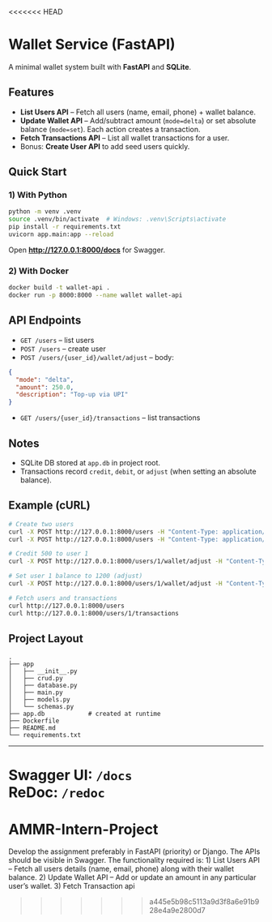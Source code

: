 <<<<<<< HEAD
# Wallet Service (FastAPI)

A minimal wallet system built with **FastAPI** and **SQLite**.

## Features
- **List Users API** – Fetch all users (name, email, phone) + wallet balance.
- **Update Wallet API** – Add/subtract amount (`mode=delta`) or set absolute balance (`mode=set`). Each action creates a transaction.
- **Fetch Transactions API** – List all wallet transactions for a user.
- Bonus: **Create User API** to add seed users quickly.

## Quick Start

### 1) With Python
```bash
python -m venv .venv
source .venv/bin/activate  # Windows: .venv\Scripts\activate
pip install -r requirements.txt
uvicorn app.main:app --reload
```
Open **http://127.0.0.1:8000/docs** for Swagger.

### 2) With Docker
```bash
docker build -t wallet-api .
docker run -p 8000:8000 --name wallet wallet-api
```

## API Endpoints
- `GET /users` – list users
- `POST /users` – create user
- `POST /users/{user_id}/wallet/adjust` – body:
```json
{
  "mode": "delta",
  "amount": 250.0,
  "description": "Top-up via UPI"
}
```
- `GET /users/{user_id}/transactions` – list transactions

## Notes
- SQLite DB stored at `app.db` in project root.
- Transactions record `credit`, `debit`, or `adjust` (when setting an absolute balance).

## Example (cURL)
```bash
# Create two users
curl -X POST http://127.0.0.1:8000/users -H "Content-Type: application/json" -d '{"name":"Asha", "email":"asha@example.com","phone":"+91-9000000001"}'
curl -X POST http://127.0.0.1:8000/users -H "Content-Type: application/json" -d '{"name":"Ravi", "email":"ravi@example.com","phone":"+91-9000000002"}'

# Credit 500 to user 1
curl -X POST http://127.0.0.1:8000/users/1/wallet/adjust -H "Content-Type: application/json" -d '{"mode":"delta","amount":500,"description":"UPI top-up"}'

# Set user 1 balance to 1200 (adjust)
curl -X POST http://127.0.0.1:8000/users/1/wallet/adjust -H "Content-Type: application/json" -d '{"mode":"set","amount":1200,"description":"Manual correction"}'

# Fetch users and transactions
curl http://127.0.0.1:8000/users
curl http://127.0.0.1:8000/users/1/transactions
```

## Project Layout
```
.
├── app
│   ├── __init__.py
│   ├── crud.py
│   ├── database.py
│   ├── main.py
│   ├── models.py
│   └── schemas.py
├── app.db            # created at runtime
├── Dockerfile
├── README.md
└── requirements.txt
```

---

**Swagger UI:** `/docs`  
**ReDoc:** `/redoc`
=======
# AMMR-Intern-Project
Develop the assignment preferably in FastAPI (priority) or Django.  The APIs should be visible in Swagger. The functionality required is: 1) List Users API – Fetch all users details (name, email, phone) along with their wallet balance. 2) Update Wallet API – Add or update an amount in any particular user’s wallet.  3) Fetch Transaction api
>>>>>>> a445e5b98c5113a9d3f8a6e91b928e4a9e2800d7
